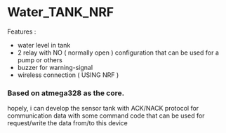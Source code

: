 ﻿# Water_TANK_NRF

Features :  
 - water level in tank
 - 2 relay with NO ( normally open ) configuration that can be used for a pump or others
 - buzzer for warning-signal
 - wireless connection ( USING NRF )

### Based on atmega328 as the core. 
hopely, i can develop the sensor tank with ACK/NACK protocol for communication data 
with some command code that can be used for request/write the data from/to this device
